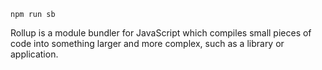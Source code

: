 `npm run sb`

Rollup is a module bundler for JavaScript which compiles small pieces of code into something larger and more complex, such as a library or application.
